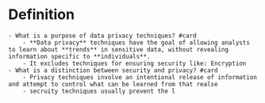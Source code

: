 # Definition
	- What is a purpose of data privacy techniques? #card
		- **Data privacy** techniques have the goal of allowing analysts to learn about **trends** in sensitive data, without revealing information specific to **individuals**.
		- It excludes techniques for ensuring security like: Encryption
	- What is a distinction between security and privacy? #card
		- Privacy techniques involve an intentional release of information and attempt to control what can be learned from that realse
		- secruity techniques usually prevent the l